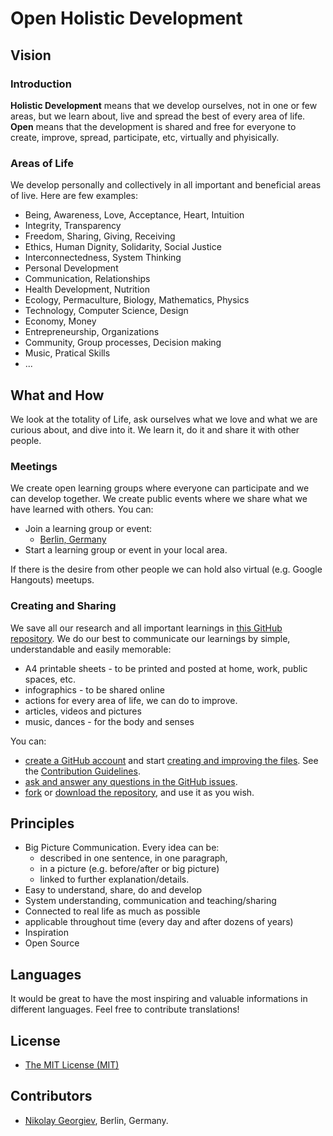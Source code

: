 Open Holistic Development
============================

## Vision

### Introduction

**Holistic Development** means that we develop ourselves, not in one or few areas, but we learn about, live and spread the best of every area of life. **Open** means that the development is shared and free for everyone to create, improve, spread, participate, etc, virtually and phyisically.

### Areas of Life

We develop personally and collectively in all important and beneficial areas of live. Here are few examples:

* Being, Awareness, Love, Acceptance, Heart, Intuition
* Integrity, Transparency
* Freedom, Sharing, Giving, Receiving
* Ethics, Human Dignity, Solidarity, Social Justice
* Interconnectedness, System Thinking
* Personal Development
* Communication, Relationships
* Health Development, Nutrition
* Ecology, Permaculture, Biology, Mathematics, Physics
* Technology, Computer Science, Design
* Economy, Money
* Entrepreneurship, Organizations
* Community, Group processes, Decision making
* Music, Pratical Skills
* ...

## What and How

We look at the totality of Life, ask ourselves what we love and what we are curious about, and dive into it. We learn it, do it and share it with other people.

### Meetings

We create open learning groups where everyone can participate and we can develop together. We create public events where we share what we have learned with others. You can:

* Join a learning group or event:
    * [Berlin, Germany](Berlin.md)
* Start a learning group or event in your local area.

If there is the desire from other people we can hold also virtual (e.g. Google Hangouts) meetups.

### Creating and Sharing

We save all our research and all important learnings in [this GitHub repository](https://github.com/openholisticdevelopment/openholisticdevelopment). We do our best to communicate our learnings by simple, understandable and easily memorable:

* A4 printable sheets - to be printed and posted at home, work, public spaces, etc.
* infographics - to be shared online
* actions for every area of life, we can do to improve.
* articles, videos and pictures
* music, dances - for the body and senses

You can:

* [create a GitHub account](https://github.com/) and start [creating and improving the files](https://github.com/openholisticdevelopment/openholisticdevelopment). See the [Contribution Guidelines](Contribution_Guidelines.md).
* [ask and answer any questions in the GitHub issues](https://github.com/openholisticdevelopment/openholisticdevelopment/issues).
* [fork](https://github.com/openholisticdevelopment/openholisticdevelopment) or [download the repository](https://github.com/openholisticdevelopment/openholisticdevelopment/archive/master.zip), and use it as you wish.


## Principles

* Big Picture Communication. Every idea can be:
    * described in one sentence, in one paragraph,
    * in a picture (e.g. before/after or big picture)
    * linked to further explanation/details.
* Easy to understand, share, do and develop
* System understanding, communication and teaching/sharing
* Connected to real life as much as possible
* applicable throughout time (every day and after dozens of years)
* Inspiration
* Open Source


## Languages

It would be great to have the most inspiring and valuable informations in different languages. Feel free to contribute translations!

## License

* [The MIT License (MIT)](LICENSE)

## Contributors

* [Nikolay Georgiev](http://nikolay-georgiev.net/), Berlin, Germany.
